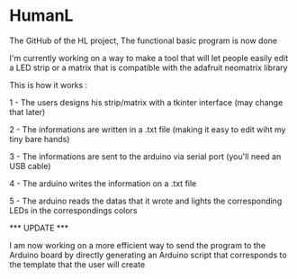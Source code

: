 # HumanL
The GitHub of the HL project,
The functional basic program is now done

I'm  currently working on a way to make a tool that will let people easily edit a LED strip or a matrix that is compatible with the adafruit neomatrix library

This is how it works :

1 - The users designs his strip/matrix with a tkinter interface (may change that later)

2 - The informations are written in a .txt file (making it easy to edit wiht my tiny bare hands)

3 - The informations are sent to the arduino via serial port (you'll need an USB cable)

4 - The arduino writes the information on a .txt file

5 - The arduino reads the datas that it wrote and lights the corresponding LEDs in the correspondings colors

*** UPDATE ***

I am now working on a more efficient way to send the program to the Arduino board by directly generating an Arduino script that corresponds to the template that the user will create
